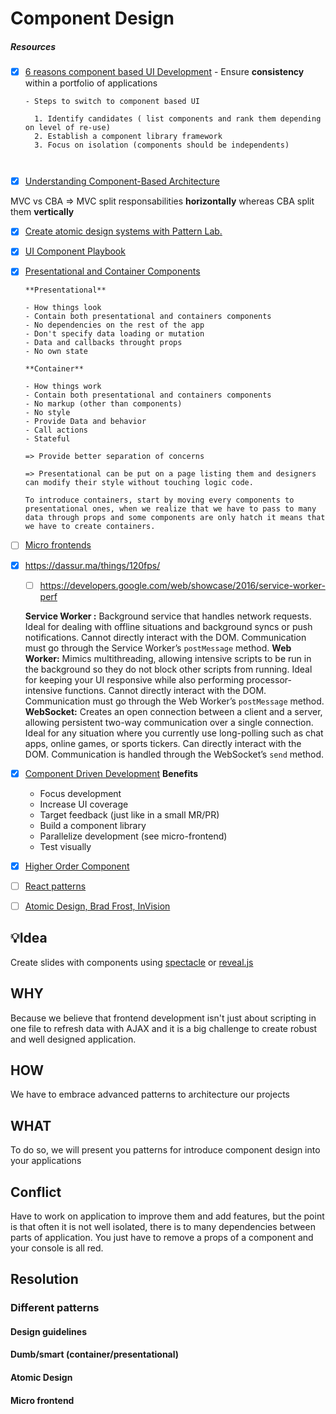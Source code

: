 # Component Design

##### Resources

- [x] [6 reasons component based UI Development](https://www.tandemseven.com/technology/6-reasons-component-based-ui-development/)
      - Ensure **consistency** within a portfolio of applications

      - Steps to switch to component based UI

        1. Identify candidates ( list components and rank them depending on level of re-use)
        2. Establish a component library framework
        3. Focus on isolation (components should be independents)

        ​


- [x] [Understanding Component-Based Architecture](https://medium.com/@dan.shapiro1210/understanding-component-based-architecture-3ff48ec0c238)


MVC vs CBA => MVC split responsabilities **horizontally** whereas CBA split them **vertically**

- [x] [Create atomic design systems with Pattern Lab.](http://patternlab.io/)


- [x] [UI Component Playbook](https://blog.hichroma.com/ui-component-playbook-fd3022d00590)



- [x] [Presentational and Container Components](https://medium.com/@dan_abramov/smart-and-dumb-components-7ca2f9a7c7d0)

      **Presentational**

      - How things look
      - Contain both presentational and containers components
      - No dependencies on the rest of the app
      - Don't specify data loading or mutation
      - Data and callbacks throught props
      - No own state

      **Container**

      - How things work
      - Contain both presentational and containers components
      - No markup (other than components)
      - No style
      - Provide Data and behavior
      - Call actions
      - Stateful

      => Provide better separation of concerns

      => Presentational can be put on a page listing them and designers can modify their style without touching logic code.

      To introduce containers, start by moving every components to presentational ones, when we realize that we have to pass to many data through props and some components are only hatch it means that we have to create containers.



- [ ] [Micro frontends](https://micro-frontends.org/)



- [x] https://dassur.ma/things/120fps/
  - [ ] https://developers.google.com/web/showcase/2016/service-worker-perf

  __Service Worker :__
  Background service that handles network requests. Ideal for dealing with offline situations and background syncs or push notifications. Cannot directly interact with the DOM. Communication must go through the Service Worker’s `postMessage` method.
  __Web Worker:__
  Mimics multithreading, allowing intensive scripts to be run in the background so they do not block other scripts from running. Ideal for keeping your UI responsive while also performing processor-intensive functions. Cannot directly interact with the DOM. Communication must go through the Web Worker’s `postMessage` method.
  __WebSocket:__
  Creates an open connection between a client and a server, allowing persistent two-way communication over a single connection. Ideal for any situation where you currently use long-polling such as chat apps, online games, or sports tickers. Can directly interact with the DOM. Communication is handled through the WebSocket’s `send` method.


- [x] [Component Driven Development](https://blog.hichroma.com/component-driven-development-ce1109d56c8e)
  __Benefits__
  - Focus development
  - Increase UI coverage
  - Target feedback (just like in a small MR/PR)
  - Build a component library
  - Parallelize development (see micro-frontend)
  - Test visually


- [x] [Higher Order Component](http://putaindecode.io/fr/articles/js/react/higher-order-component/)
- [ ] [React patterns](https://www.youtube.com/watch?v=BJdg56yrG84)
- [ ] [Atomic Design, Brad Frost, InVision](https://www.invisionapp.com/blog/design-systems-brad-frost/?utm_campaign=Weekly%20Digest&utm_source=hs_email&utm_medium=email&utm_content=58639578&_hsenc=p2ANqtz-_wcWXY18-ISf4e90cwWNJizvQQ5-y1wcTdEkcikPvk0ti8Uk9LMtWnbY0wbndDUJrdtAmIyRZ2cI1g6DJYuddzDAnJhSZjEg0Ns0ilghr7EKqPNSI&_hsmi=58639580) 


## 💡Idea

Create slides with components using [spectacle](https://github.com/FormidableLabs/spectacle) or [reveal.js](https://github.com/hakimel/reveal.js/)



## WHY

Because we believe that frontend development isn't just about scripting in one file to refresh data with AJAX and it is a big challenge to create robust and well designed application.

## HOW

We have to embrace advanced patterns to architecture our projects

## WHAT

To do so, we will present you patterns for introduce component design into your applications

## Conflict

Have to work on application to improve them and add features, but the point is that often it is not well isolated, there is to many dependencies between parts of application. You just have to remove a props of a component and your console is all red.

## Resolution

### Different patterns

#### Design guidelines

#### Dumb/smart (container/presentational)

#### Atomic Design

#### Micro frontend

